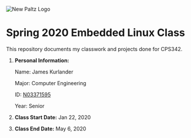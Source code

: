 ![New Paltz Logo](https://www.newpaltz.edu/media/identity/logos/newpaltzlogo.jpg)

# Spring 2020 Embedded Linux Class

This repository documents my classwork and projects done for CPS342.  

1. **Personal Information:**  
    
    Name: James Kurlander  
    
    Major: Computer Engineering  
    
    ID: [N03371595](https://github.com/JamesKurlander)  
    
    Year: Senior  
    
2. **Class Start Date:** Jan 22, 2020  
    
3. **Class End Date:** May 6, 2020  
